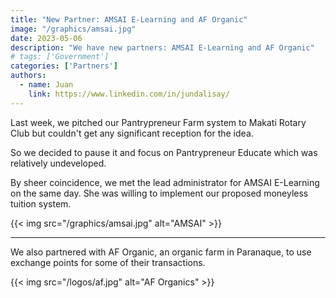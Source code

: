 ```yaml
---
title: "New Partner: AMSAI E-Learning and AF Organic"
image: "/graphics/amsai.jpg"
date: 2023-05-06
description: "We have new partners: AMSAI E-Learning and AF Organic"
# tags: ['Government']
categories: ['Partners']
authors:
  - name: Juan
    link: https://www.linkedin.com/in/jundalisay/
---
```




Last week, we pitched our Pantrypreneur Farm system to Makati Rotary Club but couldn't get any significant reception for the idea. 

So we decided to pause it and focus on Pantrypreneur Educate which was relatively undeveloped.

By sheer coincidence, we met the lead administrator for AMSAI E-Learning on the same day. She was willing to implement our proposed moneyless tuition system. 

{{< img src="/graphics/amsai.jpg" alt="AMSAI"  >}}

---

We also partnered with AF Organic, an organic farm in Paranaque, to use exchange points for some of their transactions. 

{{< img src="/logos/af.jpg" alt="AF Organics"  >}}
